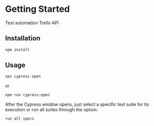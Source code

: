 # Getting Started

Test automation Trello API

## Installation

```sh
npm install
```
## Usage

```sh
npx cypress open
```
or
```sh
npm run cypress:open
```

After the Cypress window opens, just select a specific test suite for its execution or run all suites through the option:
```sh
run all specs
```
